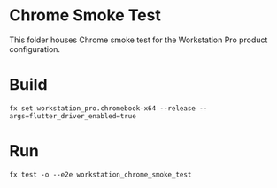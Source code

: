Chrome Smoke Test
============================

This folder houses Chrome smoke test for the Workstation Pro product configuration.

# Build

`fx set workstation_pro.chromebook-x64 --release --args=flutter_driver_enabled=true`

# Run

`fx test -o --e2e workstation_chrome_smoke_test`
